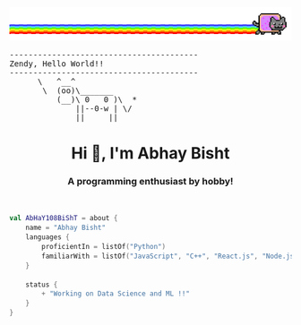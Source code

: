 ![image](https://raw.githubusercontent.com/AbHaY108BiShT/AbHaY108BiShT/main/meow.gif)
<pre>
----------------------------------------
<span>Zendy, Hello World!!</span>
----------------------------------------
      \   ^__^
       \  (oo)\_______
          (__)\ 0   0 )\  *
              ||--0-w | \/
              ||     ||
</pre>
<h1 align="center">Hi 👋, I'm Abhay Bisht</h1>
<h3 align="center">A programming enthusiast by hobby!</h3>
<br>

```kotlin
val AbHaY108BiShT = about {
    name = "Abhay Bisht"
    languages {
        proficientIn = listOf("Python")
        familiarWith = listOf("JavaScript", "C++", "React.js", "Node.js","DataScience","MERN stack")
    }

    status {
        + "Working on Data Science and ML !!"
    }
}
```
